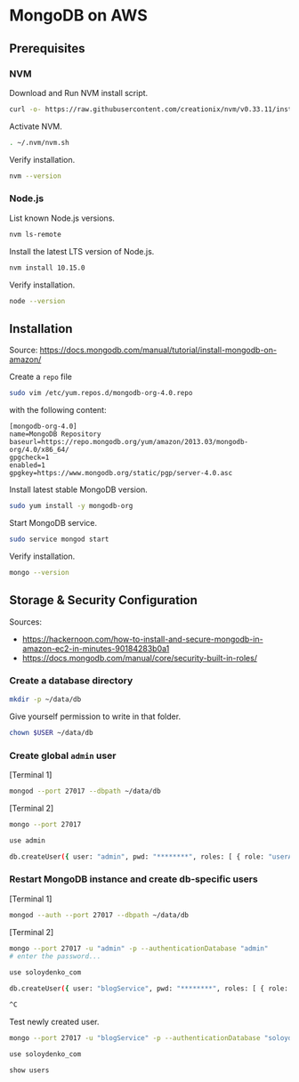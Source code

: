 # MongoDB on AWS

## Prerequisites

### NVM

Download and Run NVM install script.

```sh
curl -o- https://raw.githubusercontent.com/creationix/nvm/v0.33.11/install.sh | bash
```

Activate NVM.

```sh
. ~/.nvm/nvm.sh
```

Verify installation.

```sh
nvm --version
```

### Node.js

List known Node.js versions.

```sh
nvm ls-remote
```

Install the latest LTS version of Node.js.

```sh
nvm install 10.15.0
```

Verify installation.

```sh
node --version
```

## Installation

Source: https://docs.mongodb.com/manual/tutorial/install-mongodb-on-amazon/

Create a `repo` file

```sh
sudo vim /etc/yum.repos.d/mongodb-org-4.0.repo
```

with the following content:

```
[mongodb-org-4.0]
name=MongoDB Repository
baseurl=https://repo.mongodb.org/yum/amazon/2013.03/mongodb-org/4.0/x86_64/
gpgcheck=1
enabled=1
gpgkey=https://www.mongodb.org/static/pgp/server-4.0.asc
```

Install latest stable MongoDB version.

```sh
sudo yum install -y mongodb-org
```

Start MongoDB service.

```sh
sudo service mongod start
```

Verify installation.

```sh
mongo --version
```

## Storage & Security Configuration

Sources:

* https://hackernoon.com/how-to-install-and-secure-mongodb-in-amazon-ec2-in-minutes-90184283b0a1
* https://docs.mongodb.com/manual/core/security-built-in-roles/

### Create a database directory

```sh
mkdir -p ~/data/db
```

Give yourself permission to write in that folder.

```sh
chown $USER ~/data/db
```

### Create global `admin` user

[Terminal 1]

```sh
mongod --port 27017 --dbpath ~/data/db
```

[Terminal 2]
```sh
mongo --port 27017

use admin

db.createUser({ user: "admin", pwd: "********", roles: [ { role: "userAdminAnyDatabase", db: "admin" } ] })
```

### Restart MongoDB instance and create db-specific users

[Terminal 1]

```sh
mongod --auth --port 27017 --dbpath ~/data/db
```

[Terminal 2]

```sh
mongo --port 27017 -u "admin" -p --authenticationDatabase "admin"
# enter the password...

use soloydenko_com

db.createUser({ user: "blogService", pwd: "********", roles: [ { role: "dbOwner", db: "soloydenko_com" } ] })

^C
```

Test newly created user.

```sh
mongo --port 27017 -u "blogService" -p --authenticationDatabase "soloydenko_com"

use soloydenko_com

show users
```
